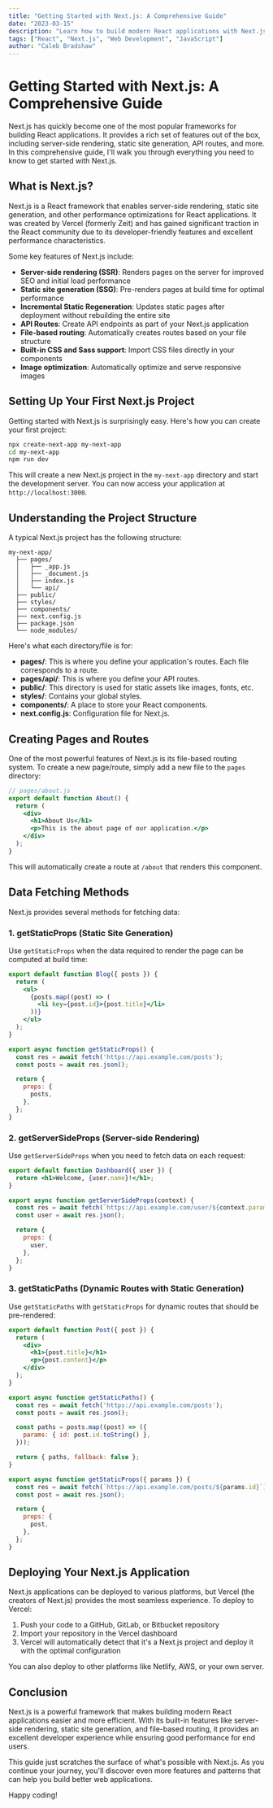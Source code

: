 ```yaml
---
title: "Getting Started with Next.js: A Comprehensive Guide"
date: "2023-03-15"
description: "Learn how to build modern React applications with Next.js, from setup to deployment."
tags: ["React", "Next.js", "Web Development", "JavaScript"]
author: "Caleb Bradshaw"
---
```


# Getting Started with Next.js: A Comprehensive Guide

Next.js has quickly become one of the most popular frameworks for building React applications. It provides a rich set of features out of the box, including server-side rendering, static site generation, API routes, and more. In this comprehensive guide, I'll walk you through everything you need to know to get started with Next.js.

## What is Next.js?

Next.js is a React framework that enables server-side rendering, static site generation, and other performance optimizations for React applications. It was created by Vercel (formerly Zeit) and has gained significant traction in the React community due to its developer-friendly features and excellent performance characteristics.

Some key features of Next.js include:

- **Server-side rendering (SSR)**: Renders pages on the server for improved SEO and initial load performance
- **Static site generation (SSG)**: Pre-renders pages at build time for optimal performance
- **Incremental Static Regeneration**: Updates static pages after deployment without rebuilding the entire site
- **API Routes**: Create API endpoints as part of your Next.js application
- **File-based routing**: Automatically creates routes based on your file structure
- **Built-in CSS and Sass support**: Import CSS files directly in your components
- **Image optimization**: Automatically optimize and serve responsive images

## Setting Up Your First Next.js Project

Getting started with Next.js is surprisingly easy. Here's how you can create your first project:

```bash
npx create-next-app my-next-app
cd my-next-app
npm run dev
```

This will create a new Next.js project in the `my-next-app` directory and start the development server. You can now access your application at `http://localhost:3000`.

## Understanding the Project Structure

A typical Next.js project has the following structure:

```
my-next-app/
  ├── pages/
  │   ├── _app.js
  │   ├── _document.js
  │   ├── index.js
  │   └── api/
  ├── public/
  ├── styles/
  ├── components/
  ├── next.config.js
  ├── package.json
  └── node_modules/
```

Here's what each directory/file is for:

- **pages/**: This is where you define your application's routes. Each file corresponds to a route.
- **pages/api/**: This is where you define your API routes.
- **public/**: This directory is used for static assets like images, fonts, etc.
- **styles/**: Contains your global styles.
- **components/**: A place to store your React components.
- **next.config.js**: Configuration file for Next.js.

## Creating Pages and Routes

One of the most powerful features of Next.js is its file-based routing system. To create a new page/route, simply add a new file to the `pages` directory:

```jsx
// pages/about.js
export default function About() {
  return (
    <div>
      <h1>About Us</h1>
      <p>This is the about page of our application.</p>
    </div>
  );
}
```

This will automatically create a route at `/about` that renders this component.

## Data Fetching Methods

Next.js provides several methods for fetching data:

### 1. getStaticProps (Static Site Generation)

Use `getStaticProps` when the data required to render the page can be computed at build time:

```jsx
export default function Blog({ posts }) {
  return (
    <ul>
      {posts.map((post) => (
        <li key={post.id}>{post.title}</li>
      ))}
    </ul>
  );
}

export async function getStaticProps() {
  const res = await fetch('https://api.example.com/posts');
  const posts = await res.json();

  return {
    props: {
      posts,
    },
  };
}
```

### 2. getServerSideProps (Server-side Rendering)

Use `getServerSideProps` when you need to fetch data on each request:

```jsx
export default function Dashboard({ user }) {
  return <h1>Welcome, {user.name}!</h1>;
}

export async function getServerSideProps(context) {
  const res = await fetch(`https://api.example.com/user/${context.params.id}`);
  const user = await res.json();

  return {
    props: {
      user,
    },
  };
}
```

### 3. getStaticPaths (Dynamic Routes with Static Generation)

Use `getStaticPaths` with `getStaticProps` for dynamic routes that should be pre-rendered:

```jsx
export default function Post({ post }) {
  return (
    <div>
      <h1>{post.title}</h1>
      <p>{post.content}</p>
    </div>
  );
}

export async function getStaticPaths() {
  const res = await fetch('https://api.example.com/posts');
  const posts = await res.json();

  const paths = posts.map((post) => ({
    params: { id: post.id.toString() },
  }));

  return { paths, fallback: false };
}

export async function getStaticProps({ params }) {
  const res = await fetch(`https://api.example.com/posts/${params.id}`);
  const post = await res.json();

  return {
    props: {
      post,
    },
  };
}
```

## Deploying Your Next.js Application

Next.js applications can be deployed to various platforms, but Vercel (the creators of Next.js) provides the most seamless experience. To deploy to Vercel:

1. Push your code to a GitHub, GitLab, or Bitbucket repository
2. Import your repository in the Vercel dashboard
3. Vercel will automatically detect that it's a Next.js project and deploy it with the optimal configuration

You can also deploy to other platforms like Netlify, AWS, or your own server.

## Conclusion

Next.js is a powerful framework that makes building modern React applications easier and more efficient. With its built-in features like server-side rendering, static site generation, and file-based routing, it provides an excellent developer experience while ensuring good performance for end users.

This guide just scratches the surface of what's possible with Next.js. As you continue your journey, you'll discover even more features and patterns that can help you build better web applications.

Happy coding!